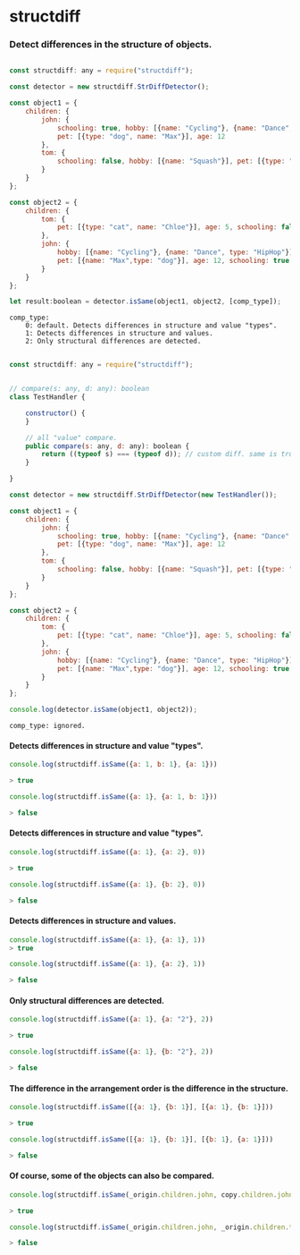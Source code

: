 # structdiff

### Detect differences in the structure of objects.

```js

const structdiff: any = require("structdiff");

const detector = new structdiff.StrDiffDetector();

const object1 = {
	children: {
		john: {
			schooling: true, hobby: [{name: "Cycling"}, {name: "Dance", type: "HipHop"}],
			pet: [{type: "dog", name: "Max"}], age: 12
		},
		tom: {
			schooling: false, hobby: [{name: "Squash"}], pet: [{type: "cat", name: "Chloe"}], age: 5
		}
	}
};

const object2 = {
	children: {
		tom: {
			pet: [{type: "cat", name: "Chloe"}], age: 5, schooling: false, hobby: [{name: "Squash"}]
		},
		john: {
			hobby: [{name: "Cycling"}, {name: "Dance", type: "HipHop"}],
			pet: [{name: "Max",type: "dog"}], age: 12, schooling: true
		}
	}
};

let result:boolean = detector.isSame(object1, object2, [comp_type]);
```
```
comp_type: 
    0: default. Detects differences in structure and value "types".
    1: Detects differences in structure and values.
    2: Only structural differences are detected.
```

```js

const structdiff: any = require("structdiff");


// compare(s: any, d: any): boolean
class TestHandler {

	constructor() {
	}

	// all "value" compare.
	public compare(s: any, d: any): boolean {
		return ((typeof s) === (typeof d)); // custom diff. same is true.
	}

}

const detector = new structdiff.StrDiffDetector(new TestHandler());

const object1 = {
	children: {
		john: {
			schooling: true, hobby: [{name: "Cycling"}, {name: "Dance", type: "HipHop"}],
			pet: [{type: "dog", name: "Max"}], age: 12
		},
		tom: {
			schooling: false, hobby: [{name: "Squash"}], pet: [{type: "cat", name: "Chloe"}], age: 5
		}
	}
};

const object2 = {
	children: {
		tom: {
			pet: [{type: "cat", name: "Chloe"}], age: 5, schooling: false, hobby: [{name: "Squash"}]
		},
		john: {
			hobby: [{name: "Cycling"}, {name: "Dance", type: "HipHop"}],
			pet: [{name: "Max",type: "dog"}], age: 12, schooling: true
		}
	}
};

console.log(detector.isSame(object1, object2));

```
```
comp_type: ignored.
```


#### Detects differences in structure and value "types".

```js
console.log(structdiff.isSame({a: 1, b: 1}, {a: 1}))

> true

console.log(structdiff.isSame({a: 1}, {a: 1, b: 1}))

> false
```

#### Detects differences in structure and value "types".

```js
console.log(structdiff.isSame({a: 1}, {a: 2}, 0))

> true

console.log(structdiff.isSame({a: 1}, {b: 2}, 0))

> false
```

#### Detects differences in structure and values.

```js
console.log(structdiff.isSame({a: 1}, {a: 1}, 1))
> true

console.log(structdiff.isSame({a: 1}, {a: 2}, 1))

> false
```

#### Only structural differences are detected.

```js
console.log(structdiff.isSame({a: 1}, {a: "2"}, 2))

> true

console.log(structdiff.isSame({a: 1}, {b: "2"}, 2))

> false
```

#### The difference in the arrangement order is the difference in the structure.

```js
console.log(structdiff.isSame([{a: 1}, {b: 1}], [{a: 1}, {b: 1}]))

> true

console.log(structdiff.isSame([{a: 1}, {b: 1}], [{b: 1}, {a: 1}]))

> false
```
#### Of course, some of the objects can also be compared.

```js
console.log(structdiff.isSame(_origin.children.john, copy.children.john))

> true

console.log(structdiff.isSame(_origin.children.john, _origin.children.tom))

> false
```
